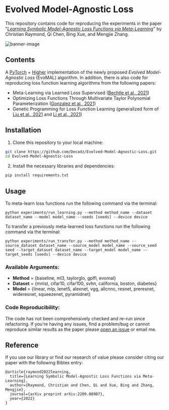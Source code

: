 # Evolved Model-Agnostic Loss

This repository contains code for reproducing the experiments in the paper 
"[*Learning Symbolic Model-Agnostic Loss Functions via Meta-Learning*](https://arxiv.org/abs/2209.08907)" by 
Christian Raymond, Qi Chen, Bing Xue, and Mengjie Zhang.

![banner-image](https://user-images.githubusercontent.com/23614094/179725386-b3189ce7-d81b-48d6-886d-e97745c788a4.png)


## Contents

A [PyTorch](https://pytorch.org/) + [Higher](https://github.com/facebookresearch/higher) implementation of the newly proposed *Evolved Model-Agnostic Loss* (EvoMAL) algorithm. In addition, there is also code for reproducing loss function learning algorithms from the following papers:

* Meta-Learning via Learned Loss Supervised ([Bechtle et al., 2021](https://arxiv.org/abs/1906.05374))
* Optimizing Loss Functions Through Multivariate Taylor Polynomial Parameterization ([Gonzalez et al., 2021](https://arxiv.org/abs/2002.00059))
* Genetic Programming for Loss Function Learning (generalized form of [Liu et al., 2021](https://arxiv.org/abs/2102.04700) and [Li et al., 2021](https://arxiv.org/abs/2103.14026))

## Installation

1. Clone this repository to your local machine:
```bash
git clone https://github.com/Decadz/Evolved-Model-Agnostic-Loss.git
cd Evolved-Model-Agnostic-Loss
```

2. Install the necessary libraries and dependencies:
```bash
pip install requirements.txt
```

## Usage

To meta-learn loss functions run the following command via the terminal:
```
python experiments/run_learning.py --method method_name --dataset dataset_name --model model_name --seeds [seeds] --device device
```

To transfer a previously meta-learned loss functions run the following command via the terminal:
```
python experiments/run_transfer.py --method method_name --source_dataset dataset_name --source_model model_name --source_seed seed --target_dataset dataset_name --target_model model_name --target_seeds [seeds] --device device
```

### Available Arguments:

- **Method** = {baseline, ml3, taylorglo, gplfl, evomal}
- **Dataset** = {mnist, cifar10, cifar100, svhn, california, boston, diabetes}
- **Model** = {linear, mlp, lenet5, alexnet, vgg, allcnnc, resnet, preresnet, wideresnet, squeezenet, pyramidnet}

### Code Reproducibility: 

The code has not been comprehensively checked and re-run since refactoring. If you're having any issues, find
a problem/bug or cannot reproduce similar results as the paper please [open an issue](https://github.com/Decadz/Evolved-Model-Agnostic-Loss/issues)
or email me.

## Reference

If you use our library or find our research of value please consider citing our paper with the following Bibtex entry:

```
@article{raymond2022learning,
  title={Learning Symbolic Model-Agnostic Loss Functions via Meta-Learning},
  author={Raymond, Christian and Chen, Qi and Xue, Bing and Zhang, Mengjie},
  journal={arXiv preprint arXiv:2209.08907},
  year={2022}
}
```
